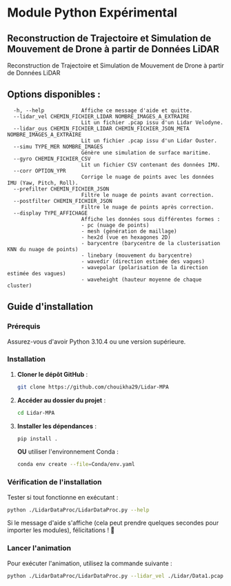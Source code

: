 # Module Python Expérimental

## Reconstruction de Trajectoire et Simulation de Mouvement de Drone à partir de Données LiDAR

Reconstruction de Trajectoire et Simulation de Mouvement de Drone à partir de Données LiDAR

## Options disponibles :

```
  -h, --help            Affiche ce message d'aide et quitte.
  --lidar_vel CHEMIN_FICHIER_LIDAR NOMBRE_IMAGES_A_EXTRAIRE
                        Lit un fichier .pcap issu d'un Lidar Velodyne.
  --lidar_ous CHEMIN_FICHIER_LIDAR CHEMIN_FICHIER_JSON_META NOMBRE_IMAGES_A_EXTRAIRE
                        Lit un fichier .pcap issu d'un Lidar Ouster.
  --simu TYPE_MER NOMBRE_IMAGES
                        Génère une simulation de surface maritime.
  --gyro CHEMIN_FICHIER_CSV
                        Lit un fichier CSV contenant des données IMU.
  --corr OPTION_YPR
                        Corrige le nuage de points avec les données IMU (Yaw, Pitch, Roll).
  --prefilter CHEMIN_FICHIER_JSON
                        Filtre le nuage de points avant correction.
  --postfilter CHEMIN_FICHIER_JSON
                        Filtre le nuage de points après correction.
  --display TYPE_AFFICHAGE
                        Affiche les données sous différentes formes :
                        - pc (nuage de points)
                        - mesh (génération de maillage)
                        - hex2d (vue en hexagones 2D)
                        - barycentre (barycentre de la clusterisation KNN du nuage de points)
                        - linebary (mouvement du barycentre)
                        - wavedir (direction estimée des vagues)
                        - wavepolar (polarisation de la direction estimée des vagues)
                        - waveheight (hauteur moyenne de chaque cluster)
```

## Guide d'installation

### Prérequis

Assurez-vous d'avoir Python 3.10.4 ou une version supérieure.

### Installation

1. **Cloner le dépôt GitHub** :

   ```bash
   git clone https://github.com/chouikha29/Lidar-MPA
   ```

2. **Accéder au dossier du projet** :

   ```bash
   cd Lidar-MPA
   ```

3. **Installer les dépendances** :

   ```bash
   pip install .
   ```

   **OU** utiliser l'environnement Conda :

   ```bash
   conda env create --file=Conda/env.yaml
   ```

### Vérification de l'installation

Tester si tout fonctionne en exécutant :

```bash
python ./LidarDataProc/LidarDataProc.py --help
```

Si le message d'aide s'affiche (cela peut prendre quelques secondes pour importer les modules), félicitations ! 🎉

### Lancer l'animation

Pour exécuter l'animation, utilisez la commande suivante :

```bash
python ./LidarDataProc/LidarDataProc.py --lidar_vel ./Lidar/Data1.pcap 51 --display animation
```

